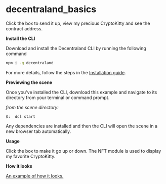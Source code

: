# decentraland_basics
Click the box to send it up, view my precious CryptoKitty and see the contract address. 

**Install the CLI**

Download and install the Decentraland CLI by running the following command

```bash
npm i -g decentraland
```

For more details, follow the steps in the [Installation guide](https://docs.decentraland.org/documentation/installation-guide/).

**Previewing the scene**

Once you've installed the CLI, download this example and navigate to its directory from your terminal or command prompt.

_from the scene directory:_

```
$:  dcl start
```

Any dependencies are installed and then the CLI will open the scene in a new browser tab automatically.

**Usage**

Click the box to make it go up or down. The NFT module is used to display my favorite CryptoKitty. 

**How it looks**

[An example of how it looks.](images/example.png)